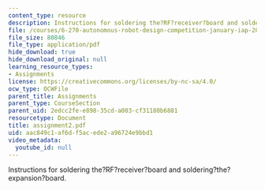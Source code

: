 ```yaml
---
content_type: resource
description: Instructions for soldering the?RF?receiver?board and soldering?the?expansion?board.
file: /courses/6-270-autonomous-robot-design-competition-january-iap-2005/aac849c1af6df5acede2a96724e9bbd1_assignment2.pdf
file_size: 80846
file_type: application/pdf
hide_download: true
hide_download_original: null
learning_resource_types:
- Assignments
license: https://creativecommons.org/licenses/by-nc-sa/4.0/
ocw_type: OCWFile
parent_title: Assignments
parent_type: CourseSection
parent_uid: 2edcc2fe-e898-35cd-a003-cf31180b6881
resourcetype: Document
title: assignment2.pdf
uid: aac849c1-af6d-f5ac-ede2-a96724e9bbd1
video_metadata:
  youtube_id: null
---
```

Instructions for soldering the?RF?receiver?board and soldering?the?expansion?board.